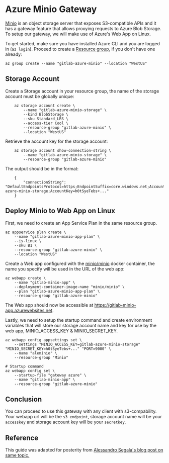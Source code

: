 # Azure Minio Gateway

[Minio](https://minio.io/) is an object storage server that exposes S3-compatible APIs and it has a gateway feature that allows proxying requests to Azure Blob Storage. To setup our gateway, we will make use of Azure's Web App on Linux.

To get started, make sure you have installed Azure CLI and you are logged in (`az login`). Proceed to create a [Resource group](https://docs.microsoft.com/en-us/azure/azure-resource-manager/resource-group-overview#resource-groups), if you don't have one already:

```
az group create --name "gitlab-azure-minio" --location "WestUS"
```

## Storage Account

Create a Storage account in your resource group, the name of the storage account must be globally unique:

```
    az storage account create \
        --name "gitlab-azure-minio-storage" \
        --kind BlobStorage \
        --sku Standard_LRS \
        --access-tier Cool \
        --resource-group "gitlab-azure-minio" \
        --location "WestUS"
```

Retrieve the account key for the storage account:

```
    az storage account show-connection-string \
        --name "gitlab-azure-minio-storage" \
        --resource-group "gitlab-azure-minio"
```

The output should be in the format:

```
    {
        "connectionString": "DefaultEndpointsProtocol=https;EndpointSuffix=core.windows.net;AccountName=gitlab-azure-minio-storage;AccountKey=h0tSyeTebs+..."
    }
```

## Deploy Minio to Web App on Linux

First, we need to create an App Service Plan in the same resource group.

```
az appservice plan create \
    --name "gitlab-azure-minio-app-plan" \
    --is-linux \
    --sku B1 \
    --resource-group "gitlab-azure-minio" \
    --location "WestUS"
```

Create a Web app configured with the [minio/minio](https://hub.docker.com/r/minio/minio) docker container, the name you specify will be used in the URL of the web app:

```
az webapp create \
    --name "gitlab-minio-app" \
    --deployment-container-image-name "minio/minio" \
    --plan "gitlab-azure-minio-app-plan" \
    --resource-group "gitlab-azure-minio"
```

The Web app should now be accessible at <https://gitlab-minio-app.azurewebsites.net>.

Lastly, we need to setup the startup command and create environment variables that will store our storage account name and key for use by the web app, MINIO_ACCESS_KEY & MINIO_SECRET_KEY.

```
az webapp config appsettings set \
    --settings "MINIO_ACCESS_KEY=gitlab-azure-minio-storage" "MINIO_SECRET_KEY=h0tSyeTebs+..." "PORT=9000" \
    --name "aleminio" \
    --resource-group "Minio"

# Startup command
az webapp config set \
    --startup-file "gateway azure" \
    --name "gitlab-minio-app" \
    --resource-group "gitlab-azure-minio"
```

## Conclusion
You can proceed to use this gateway with any client with s3-compability. Your webapp url will be the `s3 endpoint`, storage account name will be your `accesskey` and storage account key will be your `secretkey`.

## Reference
This guide was adapted for posterity from [Alessandro Segala's blog post on same topic.](https://withblue.ink/2017/10/29/how-to-use-s3cmd-and-any-other-amazon-s3-compatible-app-with-azure-blob-storage.html)
